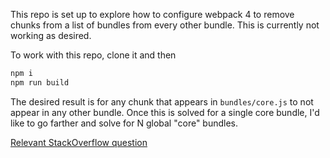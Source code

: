 This repo is set up to explore how to configure webpack 4 to remove chunks from
a list of bundles from every other bundle. This is currently not working as
desired.

To work with this repo, clone it and then

```sh
npm i
npm run build
```

The desired result is for any chunk that appears in `bundles/core.js` to not
appear in any other bundle. Once this is solved for a single core bundle, I'd
like to go farther and solve for N global "core" bundles.

[Relevant StackOverflow question](https://stackoverflow.com/questions/49163684/how-to-configure-webpack-4-to-prevent-chunks-from-list-of-entry-points-appearing)
